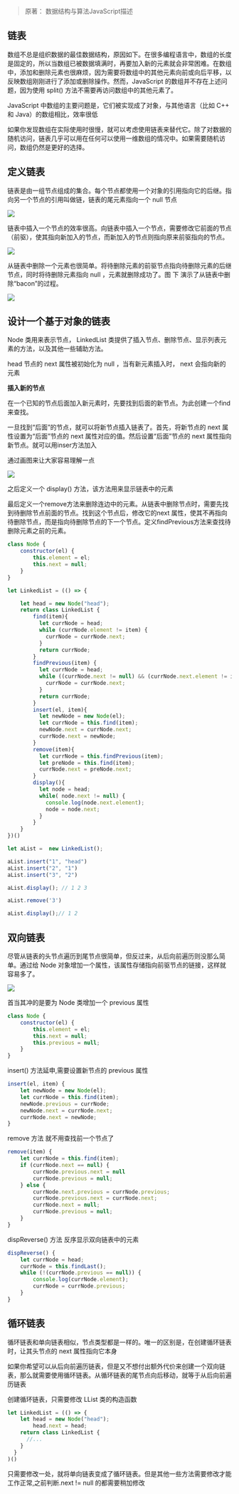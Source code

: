 > 原著： 数据结构与算法JavaScript描述

## 链表

数组不总是组织数据的最佳数据结构，原因如下。在很多编程语言中，数组的长度是固定的，所以当数组已被数据填满时，再要加入新的元素就会非常困难。在数组中，添加和删除元素也很麻烦，因为需要将数组中的其他元素向前或向后平移，以反映数组刚刚进行了添加或删除操作。然而，JavaScript 的数组并不存在上述问题，因为使用 split() 方法不需要再访问数组中的其他元素了。

JavaScript 中数组的主要问题是，它们被实现成了对象，与其他语言（比如 C++ 和 Java）的数组相比，效率很低

如果你发现数组在实际使用时很慢，就可以考虑使用链表来替代它。除了对数据的随机访问，链表几乎可以用在任何可以使用一维数组的情况中。如果需要随机访问，数组仍然是更好的选择。

## 定义链表

链表是由一组节点组成的集合。每个节点都使用一个对象的引用指向它的后继。指向另一个节点的引用叫做链，链表的尾元素指向一个 null 节点

![](https://upload-images.jianshu.io/upload_images/8812203-a415dd23e8eea24c.png?imageMogr2/auto-orient/strip%7CimageView2/2/w/1240)


链表中插入一个节点的效率很高。向链表中插入一个节点，需要修改它前面的节点（前驱），使其指向新加入的节点，而新加入的节点则指向原来前驱指向的节点。

![](https://upload-images.jianshu.io/upload_images/8812203-bf0807666ec5877a.png?imageMogr2/auto-orient/strip%7CimageView2/2/w/1240)


从链表中删除一个元素也很简单。将待删除元素的前驱节点指向待删除元素的后继节点，同时将待删除元素指向 null ，元素就删除成功了。图 下 演示了从链表中删除“bacon”的过程。

![](https://upload-images.jianshu.io/upload_images/8812203-874e5db597d793c7.png?imageMogr2/auto-orient/strip%7CimageView2/2/w/1240)

## 设计一个基于对象的链表

Node 类用来表示节点， LinkedList 类提供了插入节点、删除节点、显示列表元素的方法，以及其他一些辅助方法。

head 节点的 next 属性被初始化为 null ，当有新元素插入时， next 会指向新的元素

**插入新的节点**

在一个已知的节点后面加入新元素时，先要找到后面的新节点。为此创建一个find来查找。

一旦找到“后面”的节点，就可以将新节点插入链表了。首先，将新节点的 next 属性设置为“后面”节点的 next 属性对应的值。然后设置“后面”节点的 next 属性指向新节点。就可以用inser方法加入

通过画图来让大家容易理解一点

![](https://upload-images.jianshu.io/upload_images/8812203-9a0f173896fac96e.png?imageMogr2/auto-orient/strip%7CimageView2/2/w/1240)


之后定义一个 display() 方法，该方法用来显示链表中的元素

最后定义一个remove方法来删除连边中的元素。从链表中删除节点时，需要先找到待删除节点前面的节点。找到这个节点后，修改它的next 属性，使其不再指向待删除节点，而是指向待删除节点的下一个节点。定义findPrevious方法来查找待删除元素之前的元素。

```js
class Node {
    constructor(el) {
        this.element = el;
        this.next = null;
    }
}

let LinkedList = (() => {

    let head = new Node("head");
    return class LinkedList {
        find(item){
          let currNode = head;
          while (currNode.element != item) {
            currNode = currNode.next;
          }
          return currNode;
        }
        findPrevious(item) {
          let currNode = head;
          while ((currNode.next != null) && (currNode.next.element != item)) {
            currNode = currNode.next;
          }
          return currNode;
        }
        insert(el, item){
          let newNode = new Node(el);
          let currNode = this.find(item);
          newNode.next = currNode.next;
          currNode.next = newNode; 
        }
        remove(item){
          let currNode = this.findPrevious(item);
          let preNode = this.find(item);
          currNode.next = preNode.next;
        }
        display(){
          let node = head;
          while( node.next != null) {
            console.log(node.next.element);
            node = node.next;
          }
        }
    }
})()

let aList =  new LinkedList();

aList.insert("1", "head")
aList.insert("2", "1")
aList.insert("3", "2")

aList.display(); // 1 2 3

aList.remove('3')

aList.display();// 1 2
```

## 双向链表

尽管从链表的头节点遍历到尾节点很简单，但反过来，从后向前遍历则没那么简单。通过给 Node 对象增加一个属性，该属性存储指向前驱节点的链接，这样就容易多了。

![](https://upload-images.jianshu.io/upload_images/8812203-a573f775a4909892.png?imageMogr2/auto-orient/strip%7CimageView2/2/w/1240)

首当其冲的是要为 Node 类增加一个 previous 属性

```js
class Node {
    constructor(el) {
        this.element = el;
        this.next = null;
        this.previous = null;
    }
}
```

insert() 方法延申,需要设置新节点的 previous 属性

```js
insert(el, item) {
    let newNode = new Node(el);
    let currNode = this.find(item);
    newNode.previous = currNode;
    newNode.next = currNode.next;
    currNode.next = newNode;
}

```

remove 方法 就不用查找前一个节点了

```js
remove(item) {
    let currNode = this.find(item);
    if (currNode.next == null) {
        currNode.previous.next = null
        currNode.previous = null;
    } else {
        currNode.next.previous = currNode.previous;
        currNode.previous.next = currNode.next;
        currNode.next = null;
        currNode.previous = null;
    }
}
```

dispReverse() 方法 反序显示双向链表中的元素

```js
dispReverse() {
    let currNode = head;
    currNode = this.findLast();
    while (!(currNode.previous == null)) {
        console.log(currNode.element);
        currNode = currNode.previous;
    }
}
```

## 循环链表

循环链表和单向链表相似，节点类型都是一样的。唯一的区别是，在创建循环链表时，让其头节点的 next 属性指向它本身

如果你希望可以从后向前遍历链表，但是又不想付出额外代价来创建一个双向链表，那么就需要使用循环链表。从循环链表的尾节点向后移动，就等于从后向前遍历链表

创建循环链表，只需要修改 LList 类的构造函数

```js
let LinkedList = (() => {
    let head = new Node("head");
        head.next = head;
    return class LinkedList {
      //...
    }
  }
)()
```

只需要修改一处，就将单向链表变成了循环链表。但是其他一些方法需要修改才能工作正常,之前判断.next != null 的都需要稍加修改